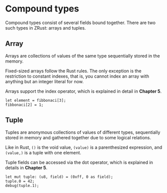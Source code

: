 # Compound types

Compound types consist of several fields bound together. There are two such types
in ZRust: arrays and tuples.

## Array

Arrays are collections of values of the same type sequentially stored in the memory.

Fixed-sized arrays follow the Rust rules. The only exception is the restriction
to constant indexes, that is, you cannot index an array with anything but an
integer literal for now.

Arrays support the index operator, which is explained in detail in **Chapter 5**.

```rust,no_run,noplaypen
let element = fibbonaci[3];
fibbonaci[2] = 1;
```

## Tuple

Tuples are anonymous collections of values of different types, sequentially
stored in memory and gathered together due to some logical relations.

Like in Rust, `()` is the void value, `(value)` is a parenthesized expression,
and `(value,)` is a tuple with one element.

Tuple fields can be accessed via the dot operator, which is explained in details
in **Chapter 5**.

```rust,no_run,noplaypen
let mut tuple: (u8, field) = (0xff, 0 as field);
tuple.0 = 42;
debug(tuple.1);
```
